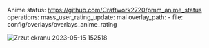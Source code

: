 Anime status: https://github.com/Craftwork2720/pmm_anime_status
    operations:
      mass_user_rating_update: mal
    overlay_path:
    - file: config/overlays/overlays_anime_rating
      
      
![Zrzut ekranu 2023-05-15 152518](https://github.com/Craftwork2720/pmm_anime_rating/assets/130354761/37f150a1-01e8-4521-b8a1-650e1b7c8e9b)
